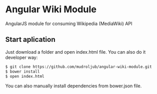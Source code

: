 # Angular Wiki Module
AngularJS module for consuming Wikipedia (MediaWiki) API

## Start aplication

Just download a folder and open index.html file. You can also do it developer way:

```sh
$ git clone https://github.com/mudroljub/angular-wiki-module.git
$ bower install
$ open index.html
```

You can also manually install dependencies from bower.json file.

